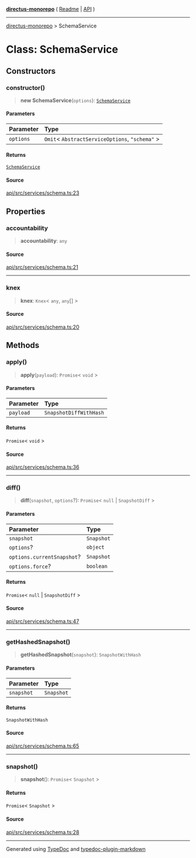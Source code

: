 [**directus-monorepo**](../README.md) ( [Readme](../README.md) \| [API](../API.md) )

---

[directus-monorepo](../API.md) > SchemaService

# Class: SchemaService

## Constructors

### constructor()

> **new SchemaService**(`options`): [`SchemaService`](class.SchemaService.md)

#### Parameters

| Parameter | Type                                             |
| :-------- | :----------------------------------------------- |
| `options` | `Omit`\< `AbstractServiceOptions`, `"schema"` \> |

#### Returns

[`SchemaService`](class.SchemaService.md)

#### Source

[api/src/services/schema.ts:23](https://github.com/directus/directus/blob/3a4abb10c/api/src/services/schema.ts#L23)

## Properties

### accountability

> **accountability**: `any`

#### Source

[api/src/services/schema.ts:21](https://github.com/directus/directus/blob/3a4abb10c/api/src/services/schema.ts#L21)

---

### knex

> **knex**: `Knex`\< `any`, `any`[] \>

#### Source

[api/src/services/schema.ts:20](https://github.com/directus/directus/blob/3a4abb10c/api/src/services/schema.ts#L20)

## Methods

### apply()

> **apply**(`payload`): `Promise`\< `void` \>

#### Parameters

| Parameter | Type                   |
| :-------- | :--------------------- |
| `payload` | `SnapshotDiffWithHash` |

#### Returns

`Promise`\< `void` \>

#### Source

[api/src/services/schema.ts:36](https://github.com/directus/directus/blob/3a4abb10c/api/src/services/schema.ts#L36)

---

### diff()

> **diff**(`snapshot`, `options`?): `Promise`\< `null` \| `SnapshotDiff` \>

#### Parameters

| Parameter                  | Type       |
| :------------------------- | :--------- |
| `snapshot`                 | `Snapshot` |
| `options`?                 | `object`   |
| `options.currentSnapshot`? | `Snapshot` |
| `options.force`?           | `boolean`  |

#### Returns

`Promise`\< `null` \| `SnapshotDiff` \>

#### Source

[api/src/services/schema.ts:47](https://github.com/directus/directus/blob/3a4abb10c/api/src/services/schema.ts#L47)

---

### getHashedSnapshot()

> **getHashedSnapshot**(`snapshot`): `SnapshotWithHash`

#### Parameters

| Parameter  | Type       |
| :--------- | :--------- |
| `snapshot` | `Snapshot` |

#### Returns

`SnapshotWithHash`

#### Source

[api/src/services/schema.ts:65](https://github.com/directus/directus/blob/3a4abb10c/api/src/services/schema.ts#L65)

---

### snapshot()

> **snapshot**(): `Promise`\< `Snapshot` \>

#### Returns

`Promise`\< `Snapshot` \>

#### Source

[api/src/services/schema.ts:28](https://github.com/directus/directus/blob/3a4abb10c/api/src/services/schema.ts#L28)

---

Generated using [TypeDoc](https://typedoc.org/) and
[typedoc-plugin-markdown](https://www.npmjs.com/package/typedoc-plugin-markdown)
